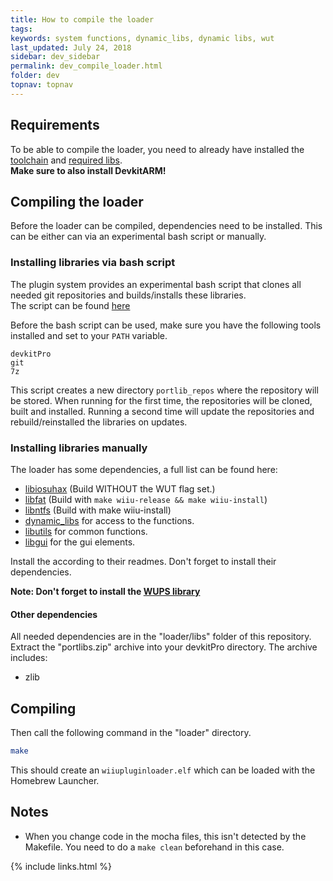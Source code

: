 ```yaml
---
title: How to compile the loader
tags: 
keywords: system functions, dynamic_libs, dynamic libs, wut
last_updated: July 24, 2018
sidebar: dev_sidebar
permalink: dev_compile_loader.html
folder: dev
topnav: topnav
---
```


## Requirements
To be able to compile the loader, you need to already have installed the [toolchain](https://github.com/Maschell/WiiUPluginSystem/wiki/Setting-up-the-Toolchain) 
and [required libs](https://github.com/Maschell/WiiUPluginSystem/wiki/Installing-the-required-libraries).  
**Make sure to also install DevkitARM!**

## Compiling the loader
Before the loader can be compiled, dependencies need to be installed. This can be either can via an experimental bash script or manually.

### Installing libraries via bash script
The plugin system provides an experimental bash script that clones all needed git repositories and builds/installs these libraries.  
The script can be found [here](https://github.com/Maschell/WiiUPluginLoader/blob/master/installupdateportlibs.sh)

Before the bash script can be used, make sure you have the following tools installed and set to your `PATH` variable.
```
devkitPro
git
7z
```

This script creates a new directory `portlib_repos` where the repository will be stored. When running for the first time, the repositories will be cloned, 
built and installed. Running a second time will update the repositories and rebuild/reinstalled the libraries on updates.

### Installing libraries manually
The loader has some dependencies, a full list can be found here:  
- [libiosuhax](https://github.com/dimok789/libiosuhax) (Build WITHOUT the WUT flag set.)
- [libfat](https://github.com/Maschell/libfat/) (Build with `make wiiu-release && make wiiu-install`)
- [libntfs](https://github.com/Maschell/libntfs-wiiu) (Build with make wiiu-install)
- [dynamic_libs](https://github.com/Maschell/dynamic_libs/tree/lib) for access to the functions.
- [libutils](https://github.com/Maschell/libutils) for common functions.  
- [libgui](https://github.com/Maschell/libgui) for the gui elements.

Install the according to their readmes. Don't forget to install their dependencies.

**Note: Don't forget to install the [WUPS library](dev_required_libraries#wups-library)**

#### Other dependencies

All needed dependencies are in the "loader/libs" folder of this repository. Extract the "portlibs.zip" archive into your devkitPro directory.
The archive includes:

- zlib

## Compiling

Then call the following command in the "loader" directory.

``` Bash
make
```

This should create an `wiiupluginloader.elf` which can be loaded with the Homebrew Launcher.

## Notes
- When you change code in the mocha files, this isn't detected by the Makefile. You need to do a `make clean` beforehand in this case.

{% include links.html %}
